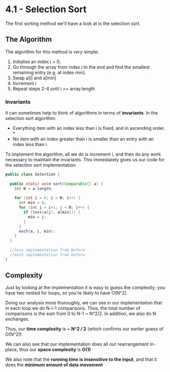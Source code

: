 # 4.1 - Selection Sort

The first sorting method we'll have a look at is the selection sort.

## The Algorithm

The algorithm for this method is very simple:
1. Initialise an index i = 0;
2. Go through the array from index i to the end and find the smallest remaining entry (e.g. at index min).
3. Swap a[i] and a[min]
4. Increment i
5. Repeat steps 2-4 until i == array.length

### Invariants

It can sometimes help to think of algorithms in terms of **invariants**. In the selection sort algorithm:
* Everything item with an index less than i is fixed, and in ascending order. *
* No item with an index greater than i is smaller than an entry with an index less than i.

To implement the algorithm, all we do is increment i, and then do any work necessary to maintain the invariants. This immediately gives us our code for the selection sort implementation:

```Java
public class Selection {
  
  public static void sort(Comparable[] a) {
    int N = a.length;
    
    for (int i = 0; i < N; i++) {
      int min = i;
      for (int j = i+1; j < N; j++) {
        if (less(a[j], a[min])) {
          min = j;
        }
      }
      exch(a, i, min);
    }
  }
  
  //less implementation from before
  //exch implementation from before
}
```

## Complexity

Just by looking at the implementation it is easy to guess the complexity; you have two nested for loops, so you're likely to have O(N^2).

Doing our analysis more thoroughly, we can see in our implementation that in each loop we do N-i-1 comparisons. Thus, the total number of comparisons is the sum from 0 to N-1 ~ N^2/2. In addition, we also do N exchanges.

Thus, our **time complexity** is **~ N^2 / 2** (which confirms our earlier guess of O(N^2))

We can also see that our implementation does all our rearrangement in-place, thus our **space complexity** is **O(1)**

We also note that the **running time is insensitive to the input**, and that it does the **minimum amount of data movement**